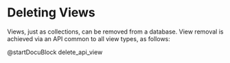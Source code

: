 Deleting Views
==============

Views, just as collections, can be removed from a database. View removal is
achieved via an API common to all view types, as follows:

<!-- js/actions/api-view.js -->
@startDocuBlock delete_api_view

